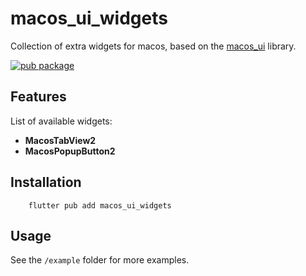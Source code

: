 # macos_ui_widgets

Collection of extra widgets for macos, based on the <a href='https://pub.dev/packages/macos_ui'>macos_ui</a> library.

[![pub package](https://img.shields.io/pub/v/macos_ui_widgets.svg)](https://pub.dev/packages/macos_ui_widgets)

## Features

List of available widgets:

 * **MacosTabView2**
 * **MacosPopupButton2**

## Installation

```
    flutter pub add macos_ui_widgets
```

## Usage

See the `/example` folder for more examples.

